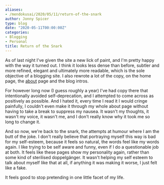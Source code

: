 ```yaml
---
aliases:
- /mendokusai/2020/05/11/return-of-the-snark
author: Jonny Spicer
type: blog
date: "2020-05-11T00:00:00Z"
categories:
- Blogging
- Personal
title: Return of the Snark
---
```

As of last night I've given the site a new lick of paint, and I'm pretty happy with the way it turned out. I think it looks less dense than before, subtler and more refined, elegant and
ultimately more readable, which is the sole objective of a blogging site. I also rewrote a lot of the copy, on the home page, the [about](/about) page and the blog intros.

For however long now (I guess roughly a year) I've had copy there that intentionally avoided self-deprecation, and I attempted to come across as positively as possible. And I hated it,
every time I read it I would cringe painfully, I couldn't even make it through my whole about page without having to take a break to suppress my nausea. It wasn't my thoughts, it wasn't my
voice, it wasn't me, and I don't really know why it took me so long to change it.

And so now, we're back to the snark, the attempts at humour where I am the butt of the joke. I don't really believe that portraying myself this way is bad for my self-esteem, because it feels
so natural, the words feel like my words again. I like trying to be self aware and funny, even if I do a questionable job at both. It feels like these pages show my personality again, rather
than some kind of sterilised doppelgänger. It wasn't helping my self esteem to talk about myself like that at all, if anything it was making it worse, I just felt like a fake.

It feels good to stop pretending in one little facet of my life.
